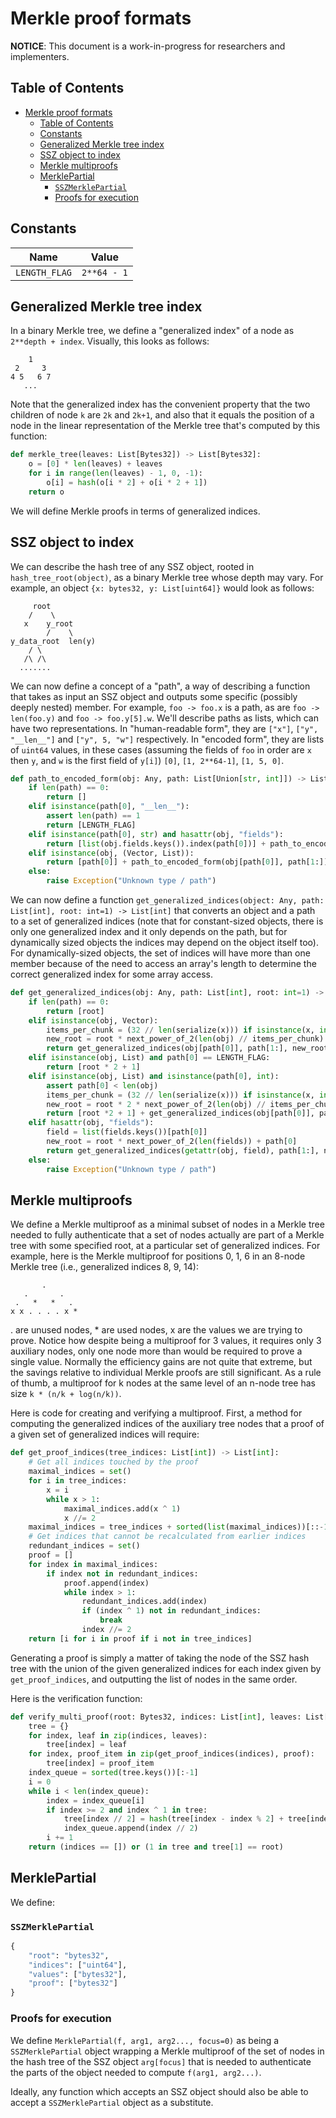 # Merkle proof formats

**NOTICE**: This document is a work-in-progress for researchers and implementers.

## Table of Contents
<!-- TOC -->

- [Merkle proof formats](#merkle-proof-formats)
   - [Table of Contents](#table-of-contents)
   - [Constants](#constants)
   - [Generalized Merkle tree index](#generalized-merkle-tree-index)
   - [SSZ object to index](#ssz-object-to-index)
   - [Merkle multiproofs](#merkle-multiproofs)
   - [MerklePartial](#merklepartial)
       - [`SSZMerklePartial`](#sszmerklepartial)
       - [Proofs for execution](#proofs-for-execution)

<!-- /TOC -->

## Constants

| Name | Value |
| - | - |
| `LENGTH_FLAG` | `2**64 - 1` | 

## Generalized Merkle tree index

In a binary Merkle tree, we define a "generalized index" of a node as `2**depth + index`. Visually, this looks as follows:

```
    1
 2     3
4 5   6 7
   ...
```

Note that the generalized index has the convenient property that the two children of node `k` are `2k` and `2k+1`, and also that it equals the position of a node in the linear representation of the Merkle tree that's computed by this function:

```python
def merkle_tree(leaves: List[Bytes32]) -> List[Bytes32]:
    o = [0] * len(leaves) + leaves
    for i in range(len(leaves) - 1, 0, -1):
        o[i] = hash(o[i * 2] + o[i * 2 + 1])
    return o
```

We will define Merkle proofs in terms of generalized indices.

## SSZ object to index

We can describe the hash tree of any SSZ object, rooted in `hash_tree_root(object)`, as a binary Merkle tree whose depth may vary. For example, an object `{x: bytes32, y: List[uint64]}` would look as follows:

```
     root
    /    \
   x    y_root
        /    \
y_data_root  len(y)
    / \
   /\ /\
  .......
```

We can now define a concept of a "path", a way of describing a function that takes as input an SSZ object and outputs some specific (possibly deeply nested) member. For example, `foo -> foo.x` is a path, as are `foo -> len(foo.y)` and `foo -> foo.y[5].w`. We'll describe paths as lists, which can have two representations. In "human-readable form", they are `["x"]`, `["y", "__len__"]` and `["y", 5, "w"]` respectively. In "encoded form", they are lists of `uint64` values, in these cases (assuming the fields of `foo` in order are `x` then `y`, and `w` is the first field of `y[i]`) `[0]`, `[1, 2**64-1]`, `[1, 5, 0]`.

```python
def path_to_encoded_form(obj: Any, path: List[Union[str, int]]) -> List[int]:
    if len(path) == 0:
        return []
    elif isinstance(path[0], "__len__"):
        assert len(path) == 1
        return [LENGTH_FLAG]
    elif isinstance(path[0], str) and hasattr(obj, "fields"):
        return [list(obj.fields.keys()).index(path[0])] + path_to_encoded_form(getattr(obj, path[0]), path[1:])
    elif isinstance(obj, (Vector, List)):
        return [path[0]] + path_to_encoded_form(obj[path[0]], path[1:])
    else:
        raise Exception("Unknown type / path")
```

We can now define a function `get_generalized_indices(object: Any, path: List[int], root: int=1) -> List[int]` that converts an object and a path to a set of generalized indices (note that for constant-sized objects, there is only one generalized index and it only depends on the path, but for dynamically sized objects the indices may depend on the object itself too). For dynamically-sized objects, the set of indices will have more than one member because of the need to access an array's length to determine the correct generalized index for some array access.

```python
def get_generalized_indices(obj: Any, path: List[int], root: int=1) -> List[int]:
    if len(path) == 0:
        return [root]
    elif isinstance(obj, Vector):
        items_per_chunk = (32 // len(serialize(x))) if isinstance(x, int) else 1
        new_root = root * next_power_of_2(len(obj) // items_per_chunk) + path[0] // items_per_chunk
        return get_generalized_indices(obj[path[0]], path[1:], new_root)
    elif isinstance(obj, List) and path[0] == LENGTH_FLAG:
        return [root * 2 + 1]
    elif isinstance(obj, List) and isinstance(path[0], int):
        assert path[0] < len(obj)
        items_per_chunk = (32 // len(serialize(x))) if isinstance(x, int) else 1
        new_root = root * 2 * next_power_of_2(len(obj) // items_per_chunk) + path[0] // items_per_chunk
        return [root *2 + 1] + get_generalized_indices(obj[path[0]], path[1:], new_root)
    elif hasattr(obj, "fields"):
        field = list(fields.keys())[path[0]]
        new_root = root * next_power_of_2(len(fields)) + path[0]
        return get_generalized_indices(getattr(obj, field), path[1:], new_root)
    else:
        raise Exception("Unknown type / path")
```

## Merkle multiproofs

We define a Merkle multiproof as a minimal subset of nodes in a Merkle tree needed to fully authenticate that a set of nodes actually are part of a Merkle tree with some specified root, at a particular set of generalized indices. For example, here is the Merkle multiproof for positions 0, 1, 6 in an 8-node Merkle tree (i.e., generalized indices 8, 9, 14):

```
       .
   .       .
 .   *   *   .
x x . . . . x *
```

. are unused nodes, * are used nodes, x are the values we are trying to prove. Notice how despite being a multiproof for 3 values, it requires only 3 auxiliary nodes, only one node more than would be required to prove a single value. Normally the efficiency gains are not quite that extreme, but the savings relative to individual Merkle proofs are still significant. As a rule of thumb, a multiproof for k nodes at the same level of an n-node tree has size `k * (n/k + log(n/k))`.

Here is code for creating and verifying a multiproof. First, a method for computing the generalized indices of the auxiliary tree nodes that a proof of a given set of generalized indices will require:

```python
def get_proof_indices(tree_indices: List[int]) -> List[int]:
    # Get all indices touched by the proof
    maximal_indices = set()
    for i in tree_indices:
        x = i
        while x > 1:
            maximal_indices.add(x ^ 1)
            x //= 2
    maximal_indices = tree_indices + sorted(list(maximal_indices))[::-1]
    # Get indices that cannot be recalculated from earlier indices
    redundant_indices = set()
    proof = []
    for index in maximal_indices:
        if index not in redundant_indices:
            proof.append(index)
            while index > 1:
                redundant_indices.add(index)
                if (index ^ 1) not in redundant_indices:
                    break
                index //= 2
    return [i for i in proof if i not in tree_indices]
```

Generating a proof is simply a matter of taking the node of the SSZ hash tree with the union of the given generalized indices for each index given by `get_proof_indices`, and outputting the list of nodes in the same order.

Here is the verification function:

```python
def verify_multi_proof(root: Bytes32, indices: List[int], leaves: List[Bytes32], proof: List[Bytes32]) -> bool:
    tree = {}
    for index, leaf in zip(indices, leaves):
        tree[index] = leaf
    for index, proof_item in zip(get_proof_indices(indices), proof):
        tree[index] = proof_item
    index_queue = sorted(tree.keys())[:-1]
    i = 0
    while i < len(index_queue):
        index = index_queue[i]
        if index >= 2 and index ^ 1 in tree:
            tree[index // 2] = hash(tree[index - index % 2] + tree[index - index % 2 + 1])
            index_queue.append(index // 2)
        i += 1
    return (indices == []) or (1 in tree and tree[1] == root)
```

## MerklePartial

We define:

### `SSZMerklePartial`


```python
{
    "root": "bytes32",
    "indices": ["uint64"],
    "values": ["bytes32"],
    "proof": ["bytes32"]
}
```

### Proofs for execution

We define `MerklePartial(f, arg1, arg2..., focus=0)` as being a `SSZMerklePartial` object wrapping a Merkle multiproof of the set of nodes in the hash tree of the SSZ object `arg[focus]` that is needed to authenticate the parts of the object needed to compute `f(arg1, arg2...)`.

Ideally, any function which accepts an SSZ object should also be able to accept a `SSZMerklePartial` object as a substitute.
